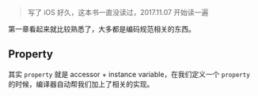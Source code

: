>写了 iOS 好久，这本书一直没读过，2017.11.07 开始读一遍

第一章看起来就比较熟悉了，大多都是编码规范相关的东西。

## Property

其实 `property` 就是 accessor + instance variable，在我们定义一个 `property` 的时候，编译器自动帮我们加上了相关的实现。

